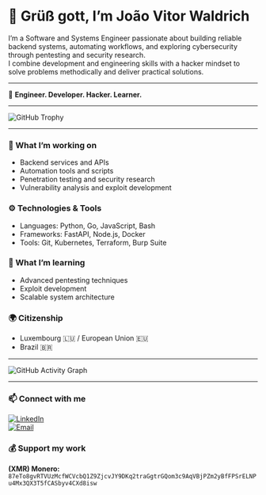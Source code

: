 # 👋 Grüß gott, I’m João Vitor Waldrich

I’m a Software and Systems Engineer passionate about building reliable backend systems, automating workflows, and exploring cybersecurity through pentesting and security research.  
I combine development and engineering skills with a hacker mindset to solve problems methodically and deliver practical solutions.  

---

🚀 **Engineer. Developer. Hacker. Learner.**  

---

<!-- GitHub Trophy: achievements and trophies -->
![GitHub Trophy](https://github-profile-trophy.vercel.app/?username=jvwaldrich0&theme=default&no-frame=true&no-bg=true&margin-w=4)

---

### 🔭 What I’m working on  
- Backend services and APIs  
- Automation tools and scripts  
- Penetration testing and security research  
- Vulnerability analysis and exploit development  

### ⚙️ Technologies & Tools  
- Languages: Python, Go, JavaScript, Bash  
- Frameworks: FastAPI, Node.js, Docker  
- Tools: Git, Kubernetes, Terraform, Burp Suite  

### 🌱 What I’m learning  
- Advanced pentesting techniques  
- Exploit development  
- Scalable system architecture  

### 🌍 Citizenship  
- Luxembourg 🇱🇺 / European Union 🇪🇺  
- Brazil 🇧🇷  

---

![GitHub Activity Graph](https://activity-graph.herokuapp.com/graph?username=jvwaldrich0&theme=default)

---

### 📫 Connect with me  

[![LinkedIn](https://img.shields.io/badge/LinkedIn-0077B5?style=for-the-badge&logo=linkedin&logoColor=white)](https://linkedin.com/in/jvwaldrich0)  
[![Email](https://img.shields.io/badge/Email-D14836?style=for-the-badge&logo=gmail&logoColor=white)](mailto:jvwaldrich.accounts@proton.me)  

### 💰 Support my work  
**(XMR) Monero:**  
`87eTo8gvRTVUzMcfWCVcbQ1Z9ZjcvJY9DKq2traGgtrGQom3c9AqVBjPZm2yBfFPSrELNPu4Mx3QX3T5fCASbyv4CXd8isw`
